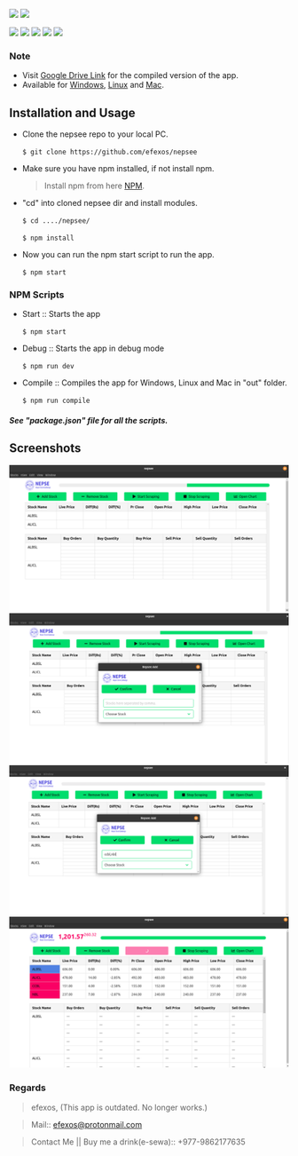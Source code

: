 ![](https://img.shields.io/badge/efexos-nepsee-brightgreen)
![](https://img.shields.io/badge/version-2.1.4-purple)

![](https://img.shields.io/badge/-Electron-blue)
![](https://img.shields.io/badge/-Javascript-orange)
![](https://img.shields.io/badge/-HTML-red)
![](https://img.shields.io/badge/-NPM-blueviolet)
![](https://img.shields.io/badge/-Node-ff68b4)

### Note
   - Visit [Google Drive Link](https://drive.google.com/drive/folders/1BiMXNkvClyFFvJmoSuCYRO4m72AWJv8X?usp=sharing) for the compiled version of the app.
   - Available for [Windows](https://drive.google.com/file/d/1W_ZcPSZtJbqnnuzyPOO7goiHK_eeVnz1/view?usp=sharing), [Linux](https://drive.google.com/file/d/12sacPfHWOA1oW_pLv51GECU7dXPTm4P0/view?usp=sharing) and [Mac](https://drive.google.com/file/d/1itZhWu4lutewdK3laV8yYCscsJ6sJZYd/view?usp=sharing). 

## Installation and Usage
   - Clone the nepsee repo to your local PC.
   
      `$ git clone https://github.com/efexos/nepsee`
 
   - Make sure you have npm installed, if not install npm.
      > Install npm from here [NPM](https://www.npmjs.com/get-npm).
   - "cd" into cloned nepsee dir and install modules.
   
      `$ cd ..../nepsee/`

      `$ npm install`
 
   - Now you can run the npm start script to run the app.
 
      `$ npm start`

### NPM Scripts
   - Start :: Starts the app

      `$ npm start`
      
   - Debug :: Starts the app in debug mode
   
      `$ npm run dev`
      
   - Compile :: Compiles the app for Windows, Linux and Mac in "out" folder.
      
      `$ npm run compile`

##### See "package.json" file for all the scripts.

## Screenshots
![](https://github.com/efexos/nepsee/blob/master/screenshots/sc1.png)
![](https://github.com/efexos/nepsee/blob/master/screenshots/sc2.png)
![](https://github.com/efexos/nepsee/blob/master/screenshots/sc3.png)
![](https://github.com/efexos/nepsee/blob/master/screenshots/sc4.png)

### Regards
   > efexos, (This app is outdated. No longer works.)

   > Mail:: efexos@protonmail.com

   > Contact Me || Buy me a drink(e-sewa):: +977-9862177635 
